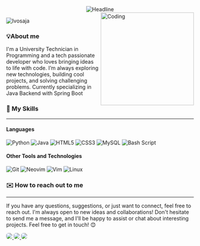 <div align=center>
    <img src="https://readme-typing-svg.herokuapp.com?color=%236FDA44&size=32&center=true&vCenter=true&width=600&height=50&lines=Hi+there+I'm+Ivo+%F0%9F%91%8B;Programming+Student;Back-End+Developer;Problem+Solver;Freelancer;Open-Source+Enthusiast" alt="Headline"/>
</div>

<!--
<h2 align=center> Hi, I'm Ivo, a developer 🚀 from Argentina </h2>
-->
<img align="right" alt="Coding" width="250" src="https://i.pinimg.com/originals/81/17/8b/81178b47a8598f0c81c4799f2cdd4057.gif"/>

<p align="left"> <img src="https://komarev.com/ghpvc/?username=Ivosaja&label=Profile%20views&color=0e75b6&style=flat" alt="Ivosaja"/></p>

### 💡About me

I'm a University Technician in Programming and a tech passionate developer who loves bringing ideas to life with code. I’m always exploring new technologies, building cool projects, and solving challenging problems. Currently specializing in Java Backend with Spring Boot

### 🧠 My Skills
---
<h4>Languages</h4>

![Python](https://img.shields.io/badge/python-3670A0?style=for-the-badge&logo=python&logoColor=ffdd54)
![Java](https://img.shields.io/badge/java-%23ED8B00.svg?style=for-the-badge&logo=openjdk&logoColor=white)
![HTML5](https://img.shields.io/badge/html5-%23E34F26.svg?style=for-the-badge&logo=html5&logoColor=white)
![CSS3](https://img.shields.io/badge/css3-%231572B6.svg?style=for-the-badge&logo=css3&logoColor=white)
![MySQL](https://img.shields.io/badge/mysql-4479A1.svg?style=for-the-badge&logo=mysql&logoColor=white)
![Bash Script](https://img.shields.io/badge/bash_script-%23121011.svg?style=for-the-badge&logo=gnu-bash&logoColor=white)

<h4>Other Tools and Technologies</h4>

![Git](https://img.shields.io/badge/git-%23F05033.svg?style=for-the-badge&logo=git&logoColor=white)
![Neovim](https://img.shields.io/badge/NeoVim-%2357A143.svg?&style=for-the-badge&logo=neovim&logoColor=white)
![Vim](https://img.shields.io/badge/VIM-%2311AB00.svg?style=for-the-badge&logo=vim&logoColor=white)
![Linux](https://img.shields.io/badge/Linux-FCC624?style=for-the-badge&logo=linux&logoColor=black)


### ✉️ How to reach out to me 
---
<p>If you have any questions, suggestions, or just want to connect, feel free to reach out. I'm always open to new ideas and collaborations! Don't hesitate to send me a message, and I'll be happy to assist or chat about interesting projects. Feel free to get in touch! 😊</p>
<div id="contacts">
    <a href= "https://www.linkedin.com/in/ivo-saja/" target="_blank">
        <img src="https://img.shields.io/badge/LinkedIn-blue?style=for-the-badge&logo=linkedin&logoColor=white"  style="border-radius: 5.5px;"/>
    </a>
    <a href= "mailto:ivoliobel@gmail.com" target="_blank">
        <img src="https://img.shields.io/badge/Gmail-D14836?style=for-the-badge&logo=gmail&logoColor=white" style="border-radius: 5.5px;"/>
    </a>
    <a href= "https://www.instagram.com/ivo_saja" target="_blank">
        <img src="https://img.shields.io/badge/Instagram-%23E4405F.svg?style=for-the-badge&logo=Instagram&logoColor=white" style="border-radius: 5.5px;"/>
    </a>
</div>
